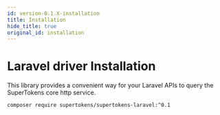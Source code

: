 ```yaml
---
id: version-0.1.X-installation
title: Installation
hide_title: true
original_id: installation
---
```


# Laravel driver Installation

This library provides a convenient way for your Laravel APIs to query the SuperTokens core http service.

```bash
composer require supertokens/supertokens-laravel:^0.1
```